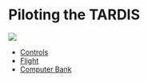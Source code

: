 # Piloting the TARDIS

<img src="https://i.makeagif.com/media/3-19-2015/7vf78g.gif" preview-src="https://i.makeagif.com/media/3-19-2015/7vf78g.gif"/>

- [Controls](Controls.md)
- [Flight](Flight.md)
- [Computer Bank](Computer-Bank-Functions.md)
